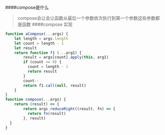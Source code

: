 ####compose是什么
>compose会让会让函数从最后一个参数依次执行到第一个参数这些参数都是函数
####compose 实现
```javascript
function aCompose(...args) {
    let length = args.length
    let count = length - 1
    let result
    return function f1 (...arg1) {
        result = args[count].apply(this, arg1)
        if (count <= 0) {
          count = length - 1
          return result
        }
        count--
        return f1.call(null, result)
    }
}
function compose(...args) {
    return (result) => {
        return args.reduceRight((result, fn) => {
          return fn(result)
        }, result)
  }
}

```